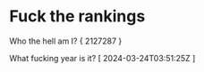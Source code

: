# Fuck the rankings

Who the hell am I?
{ 2127287 }

What fucking year is it?
[ 2024-03-24T03:51:25Z ]
